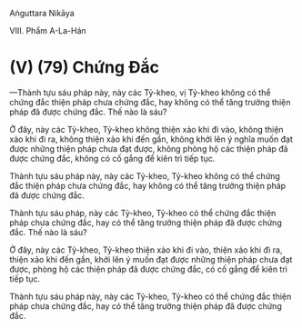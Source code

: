 Aṅguttara Nikāya

VIII. Phẩm A-La-Hán

# (V) (79) Chứng Ðắc

—Thành tựu sáu pháp này, này các Tỷ-kheo, vị Tỷ-kheo không có thể chứng đắc thiện pháp chưa chứng đắc, hay không có thể tăng trưởng thiện pháp đã được chứng đắc. Thế nào là sáu?

Ở đây, này các Tỷ-kheo, Tỷ-kheo không thiện xảo khi đi vào, không thiện xảo khi đi ra, không thiện xảo khi đến gần, không khởi lên ý nghĩa muốn đạt được những thiện pháp chưa đạt được, không phòng hộ các thiện pháp đã được chứng đắc, không có cố gắng để kiên trì tiếp tục.

Thành tựu sáu pháp này, này các Tỷ-kheo, Tỷ-kheo không có thể chứng đắc thiện pháp chưa chứng đắc, hay không có thể tăng trưởng thiện pháp đã được chứng đắc.

Thành tựu sáu pháp, này các Tỷ-kheo, Tỷ-kheo có thể chứng đắc thiện pháp chưa chứng đắc, hay có thể tăng trưởng thiện pháp đã được chứng đắc. Thế nào là sáu?

Ở đây, này các Tỷ-kheo, Tỷ-kheo thiện xảo khi đi vào, thiện xảo khi đi ra, thiện xảo khi đến gần, khởi lên ý muốn đạt được những thiện pháp chưa đạt được, phòng hộ các thiện pháp đã được chứng đắc, có cố gắng để kiên trì tiếp tục.

Thành tựu sáu pháp này, này các Tỷ-kheo, Tỷ-kheo có thể chứng đắc thiện pháp chưa chứng đắc, hay có thể tăng trưởng thiện pháp đã được chứng đắc.


